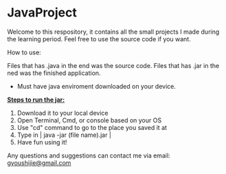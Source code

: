 # JavaProject
Welcome to this respository, it contains all the small projects I made during the learning period.
Feel free to use the source code if you want.

How to use:

Files that has .java in the end was the source code.
Files that has .jar in the ned was the finished application.
* Must have java enviroment downloaded on your device.

<b><u>Steps to run the jar:</u></b>
1. Download it to your local device
2. Open Terminal, Cmd, or console based on your OS
3. Use "cd" command to go to the place you saved it at
4. Type in | java -jar (file name).jar |
5. Have fun using it!
  


Any questions and suggestions can contact me via email: 
gyoushijie@gmail.com
  
